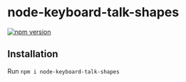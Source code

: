 # node-keyboard-talk-shapes

[![npm version](https://badge.fury.io/js/node-keyboard-talk-shapes.svg)](https://badge.fury.io/js/node-keyboard-talk-shapes)

## Installation
Run `npm i node-keyboard-talk-shapes`

